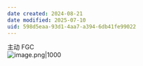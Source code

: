 ```yaml
---
date created: 2024-08-21
date modified: 2025-07-10
uid: 598d5eaa-93d1-4aa7-a394-6db41fe99022
---
```


主动 FGC  
![image.png|1000](https://imagehosting4picgo.oss-cn-beijing.aliyuncs.com/imagehosting/fix-dir%2Fpicgo%2Fpicgo-clipboard-images%2F2024%2F08%2F21%2F19-44-51-3428409891bf0ded87066aee49565e79-202408211944851-3fd127.png)
